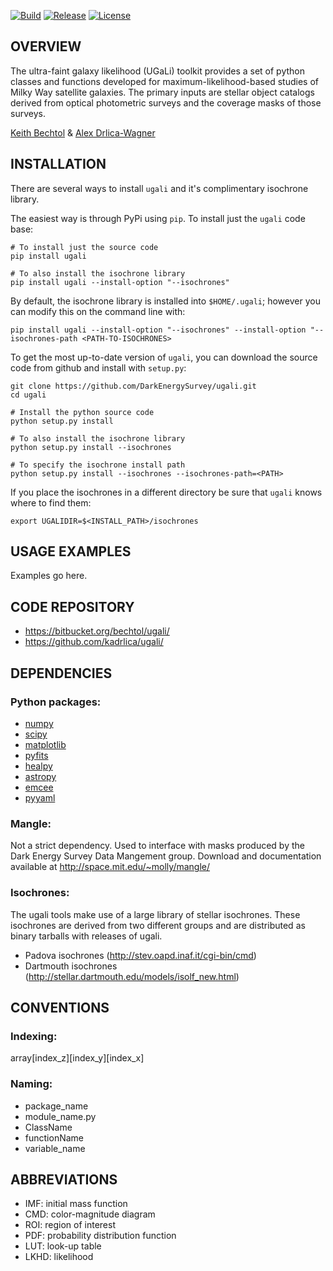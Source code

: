 
[![Build](https://img.shields.io/travis/DarkEnergySurvey/ugali.svg)](https://travis-ci.org/DarkEnergySurvey/ugali)
[![Release](https://img.shields.io/github/tag/DarkEnergySurvey/ugali.svg)](../../releases)
[![License](https://img.shields.io/badge/license-MIT-blue.svg)](../../)

OVERVIEW
--------

The ultra-faint galaxy likelihood (UGaLi) toolkit provides a set of python classes and functions developed for maximum-likelihood-based studies of Milky Way satellite galaxies. The primary inputs are stellar object catalogs derived from optical photometric surveys and the coverage masks of those surveys.

[Keith Bechtol](https://github.com/bechtol) & [Alex Drlica-Wagner](https://github.com/kadrlica)

INSTALLATION
------------

There are several ways to install `ugali` and it's complimentary isochrone library.

The easiest way is through PyPi using `pip`. To install just the `ugali` code base:
```
# To install just the source code
pip install ugali

# To also install the isochrone library
pip install ugali --install-option "--isochrones"
```

By default, the isochrone library is installed into `$HOME/.ugali`; however you can modify this on the command line with:
```
pip install ugali --install-option "--isochrones" --install-option "--isochrones-path <PATH-TO-ISOCHRONES>
```

To get the most up-to-date version of `ugali`, you can download the source code from github and install with `setup.py`:
```
git clone https://github.com/DarkEnergySurvey/ugali.git
cd ugali

# Install the python source code
python setup.py install

# To also install the isochrone library
python setup.py install --isochrones

# To specify the isochrone install path
python setup.py install --isochrones --isochrones-path=<PATH>
```

If you place the isochrones in a different directory be sure that `ugali` knows where to find them:
```
export UGALIDIR=$<INSTALL_PATH>/isochrones
```

USAGE EXAMPLES
--------------
Examples go here.

CODE REPOSITORY
---------------
* https://bitbucket.org/bechtol/ugali/
* https://github.com/kadrlica/ugali/

DEPENDENCIES
------------

### Python packages:
* [numpy](http://www.numpy.org/)
* [scipy](https://www.scipy.org/)
* [matplotlib](http://matplotlib.org/)
* [pyfits](http://www.stsci.edu/institute/software_hardware/pyfits)
* [healpy](https://github.com/healpy/healpy)
* [astropy](http://www.astropy.org/)
* [emcee](http://dan.iel.fm/emcee/current/)
* [pyyaml](http://pyyaml.org/)

### Mangle:
Not a strict dependency. Used to interface with masks produced by
the Dark Energy Survey Data Mangement group. Download and documentation 
available at http://space.mit.edu/~molly/mangle/

### Isochrones:
The ugali tools make use of a large library of stellar isochrones. These isochrones are derived from two different groups and are distributed as binary tarballs with releases of ugali.
* Padova isochrones (http://stev.oapd.inaf.it/cgi-bin/cmd)
* Dartmouth isochrones (http://stellar.dartmouth.edu/models/isolf_new.html)

CONVENTIONS
-----------

### Indexing:
array[index_z][index_y][index_x]

### Naming:
* package_name
* module_name.py
* ClassName
* functionName
* variable_name

ABBREVIATIONS
-------------
* IMF: initial mass function
* CMD: color-magnitude diagram
* ROI: region of interest
* PDF: probability distribution function
* LUT: look-up table
* LKHD: likelihood
